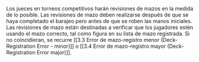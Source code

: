 Los jueces en torneos competitivos harán revisiones de mazos en la medida de lo posible. Las revisiones de mazo deben realizarse después de que se haya completado el barajeo pero antes de que se roben las manos iniciales. Las revisiones de mazo están destinadas a verificar que los jugadores estén usando el mazo correcto, tal como figura en su lista de mazo registrada. Si no coincidieran, se recurre [[3.3 Error de mazo-registro menor (Deck-Registration Error - minor)]] o [[3.4 Error de mazo-registro mayor (Deck-Registration Error major)]].